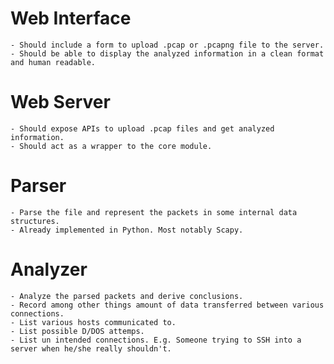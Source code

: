 # Web Interface
	- Should include a form to upload .pcap or .pcapng file to the server.
	- Should be able to display the analyzed information in a clean format and human readable.

# Web Server
	- Should expose APIs to upload .pcap files and get analyzed information.
	- Should act as a wrapper to the core module.

# Parser
	- Parse the file and represent the packets in some internal data structures.
	- Already implemented in Python. Most notably Scapy.

# Analyzer
	- Analyze the parsed packets and derive conclusions.
	- Record among other things amount of data transferred between various connections.
	- List various hosts communicated to.
	- List possible D/DOS attemps.
	- List un intended connections. E.g. Someone trying to SSH into a server when he/she really shouldn't.
